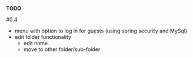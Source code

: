 **TODO**

\#0.4
* menu with option to log in for guests (using spring security and MySql)
* edit folder functionality
	* edit name
	* move to other folder/sub-folder